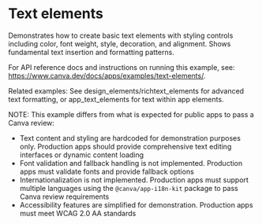 # Text elements

Demonstrates how to create basic text elements with styling controls including color, font weight, style, decoration, and alignment. Shows fundamental text insertion and formatting patterns.

For API reference docs and instructions on running this example, see: https://www.canva.dev/docs/apps/examples/text-elements/.

Related examples: See design_elements/richtext_elements for advanced text formatting, or app_text_elements for text within app elements.

NOTE: This example differs from what is expected for public apps to pass a Canva review:

- Text content and styling are hardcoded for demonstration purposes only. Production apps should provide comprehensive text editing interfaces or dynamic content loading
- Font validation and fallback handling is not implemented. Production apps must validate fonts and provide fallback options
- Internationalization is not implemented. Production apps must support multiple languages using the `@canva/app-i18n-kit` package to pass Canva review requirements
- Accessibility features are simplified for demonstration. Production apps must meet WCAG 2.0 AA standards
